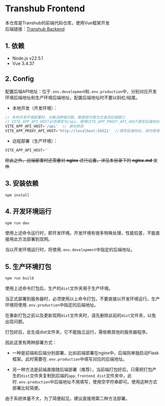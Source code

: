 # Transhub Frontend
本仓库是Transhub的前端代码仓库，使用Vue框架开发  
后端链接：[Transhub Backend](https://github.com/litonglab/transhub_backend)
## 1.  依赖
- Node.js v22.5.1
- Vue 3.4.37



## 2. Config

配置后端API地址：位于`.env.developmen`t和`.env.production`中，分别对应开发环境后端地址和生产环境后端地址，配置后端地址时不要以斜杠/结尾。
- 本地开发（开发环境）：
```javascript
// 本地开发环境部署时，为解决跨域问题，需使用代理方式请求后端接口
// VITE_APP_API_HOST必须填写为/api，使用VITE_APP_PROXY_API_HOST填写后端地址
VITE_APP_API_HOST='/api'  // 请勿修改
VITE_APP_PROXY_API_HOST='http://localhost:54321'  //填写后端地址，请勿使用斜杠/结尾
```
- 远程部署（生产环境）：
```javascript
VITE_APP_API_HOST=''
```
~~除此之外，远端部署时还需要对 **nginx** 进行设置，详见本目录下的 **nginx.md** 文件~~



## 3.  安装依赖

```
npm install
```



## 4. 开发环境运行

```bash
npm run dev
```
使用上述命令运行时，即开发环境。开发环境有很多特殊处理，性能较差，不能直接用此方法部署到现网。

当以开发环境运行时，将使用`.env.development`中指定的后端地址。



## 5.  生产环境打包

```bash
npm run build
```
使用上述命令打包后，生产的`dist`文件夹用于生产环境。

当正式部署到服务器时，必须使用以上命令打包，不要直接以开发环境运行。生产环境将使用`.env.production`中指定的后端地址。

在重新打包之前以及更新现网`dist`文件夹时，请先删除此前的`dist`文件夹，以免出现问题。

打包好后，会生成dist文件夹，它不能独立运行，需依赖其他的服务器程序。

因此这里有两种部署方式：

- 一种是前端和后端分别部署，比如前端部署在nginx中，后端则单独启动Flask框架。此时需要在`.env.production`中填写对应的后端地址。

- 另一种方法是前端直接随后端部署（推荐），当前端打包好后，只需把打包产生的`dist`文件夹复制到后端的`app_frontend_dist`文件夹中，此时`.env.production`中后端地址不用填写，使用空字符串即可。使用这种方式部署比较简便。

由于系统体量不大，为了简便起见，建议直接用第二种方法部署。
